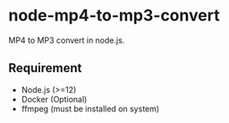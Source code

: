 # node-mp4-to-mp3-convert

MP4 to MP3 convert in node.js.

## Requirement

- Node.js (>=12)
- Docker (Optional)
- ffmpeg (must be installed on system)
